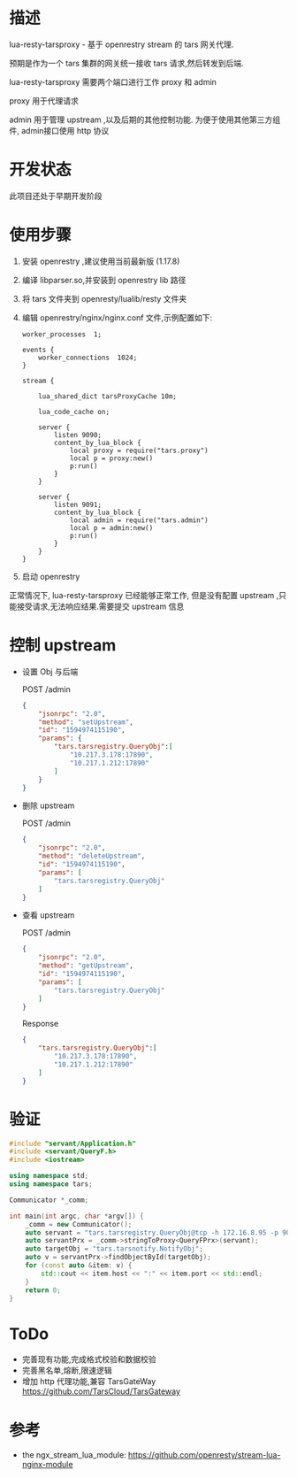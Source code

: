 
描述
===========

lua-resty-tarsproxy - 基于 openrestry stream 的 tars 网关代理.

预期是作为一个 tars 集群的网关统一接收 tars 请求,然后转发到后端.

lua-resty-tarsproxy 需要两个端口进行工作 proxy 和 admin 

proxy 用于代理请求

admin 用于管理 upstream ,以及后期的其他控制功能. 为便于使用其他第三方组件, admin接口使用 http 协议

开发状态
========

此项目还处于早期开发阶段


使用步骤
========

1. 安装 openrestry ,建议使用当前最新版 (1.17.8)
 
2. 编译 libparser.so,并安装到 openrestry lib 路径

3. 将 tars 文件夹到 openresty/lualib/resty 文件夹

4. 编辑 openrestry/nginx/nginx.conf 文件,示例配置如下:

    ```
    worker_processes  1;

    events {
        worker_connections  1024;
    }

    stream {
        
        lua_shared_dict tarsProxyCache 10m;
        
        lua_code_cache on;
        
        server {
            listen 9090;
            content_by_lua_block {
                local proxy = require("tars.proxy")
                local p = proxy:new()
                p:run()
            }
        }
        
        server {
            listen 9091;
            content_by_lua_block {
                local admin = require("tars.admin")
                local p = admin:new()
                p:run()
            }
        }
    }

    ```
5. 启动 openrestry 

正常情况下, lua-resty-tarsproxy 已经能够正常工作, 但是没有配置 upstream ,只能接受请求,无法响应结果.需要提交 upstream 信息


控制 upstream
========

+ 设置 Obj 与后端

    POST /admin
    ```json
    {
        "jsonrpc": "2.0",
        "method": "setUpstream",
        "id": "1594974115190",
        "params": {
            "tars.tarsregistry.QueryObj":[
                "10.217.3.178:17890",
                "10.217.1.212:17890"
            ]
        }
    }    
    ```
+ 删除 upstream

    POST /admin
    ```json
    {
        "jsonrpc": "2.0",
        "method": "deleteUpstream",
        "id": "1594974115190",
        "params": [
            "tars.tarsregistry.QueryObj"
        ]
    }    
    ```

+ 查看 upstream
    
    POST /admin
    
    ```json
    {
        "jsonrpc": "2.0",
        "method": "getUpstream",
        "id": "1594974115190",
        "params": [
            "tars.tarsregistry.QueryObj"
        ]
    }    
    ```

    Response

    ```json
    {
        "tars.tarsregistry.QueryObj":[
            "10.217.3.178:17890",
            "10.217.1.212:17890"
        ]       
    }    
    ```

验证
====
```c++
#include "servant/Application.h"
#include <servant/QueryF.h>
#include <iostream>

using namespace std;
using namespace tars;

Communicator *_comm;

int main(int argc, char *argv[]) {
    _comm = new Communicator();
    auto servant = "tars.tarsregistry.QueryObj@tcp -h 172.16.8.95 -p 9090 -t 60000";
    auto servantPrx = _comm->stringToProxy<QueryFPrx>(servant);
    auto targetObj = "tars.tarsnotify.NotifyObj";
    auto v = servantPrx->findObjectById(targetObj);
    for (const auto &item: v) {
        std::cout << item.host << ":" << item.port << std::endl;
    }
    return 0;
} 
```

ToDo
====
+ 完善现有功能,完成格式校验和数据校验
+ 完善黑名单,熔断,限速逻辑
+ 增加 http 代理功能,兼容 TarsGateWay https://github.com/TarsCloud/TarsGateway


参考
========
* the ngx_stream_lua_module: https://github.com/openresty/stream-lua-nginx-module
